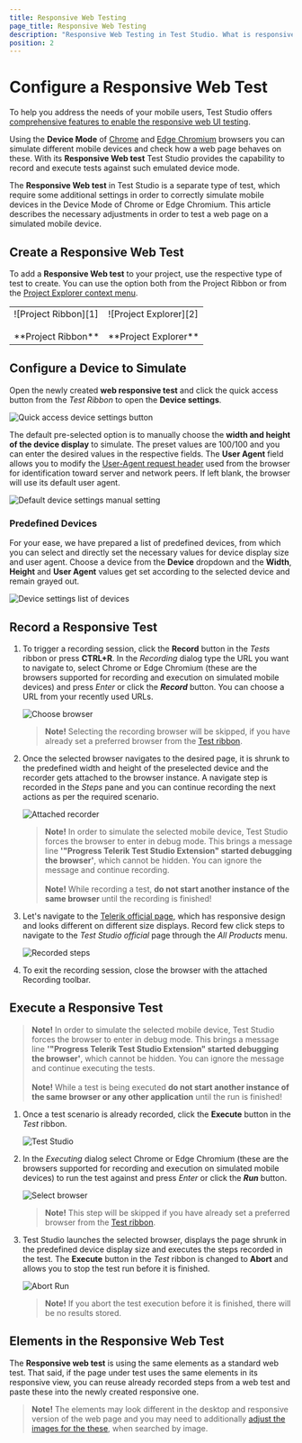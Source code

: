 ```yaml
---
title: Responsive Web Testing
page_title: Responsive Web Testing
description: "Responsive Web Testing in Test Studio. What is responsive web testing in Test Studio. How the responsive web testing in test studio works. Use the Chrome and Edge Chromium browsers viewport to simulate different mobile devices and test web pages on these. "
position: 2
---
```

# Configure a Responsive Web Test

To help you address the needs of your mobile users, Test Studio offers <a href="https://www.telerik.com/teststudio/automated-website-responsive-testing" target="_blank">comprehensive features to enable the responsive web UI testing</a>.

Using the **Device Mode** of <a href="https://developers.google.com/web/tools/chrome-devtools/device-mode" target="_blank">Chrome</a> and <a href="https://docs.microsoft.com/en-us/microsoft-edge/devtools-guide-chromium/device-mode/" target="_blank">Edge Chromium</a> browsers you can simulate different mobile devices and check how a web page behaves on these. With its __Responsive Web test__ Test Studio provides the capability to record and execute tests against such emulated device mode.

The __Responsive Web test__ in Test Studio is a separate type of test, which require some additional settings in order to correctly simulate mobile devices in the Device Mode of Chrome or Edge Chromium. This article describes the necessary adjustments in order to test a web page on a simulated mobile device.

## Create a Responsive Web Test

To add a __Responsive Web test__ to your project, use the respective type of test to create. You can use the option both from the Project Ribbon or from the <a href="/features/project-explorer/overview#project-context-menu-options" target="_blank">Project Explorer context menu</a>.

<table id="no-table">
	<tr>
		<td>![Project Ribbon][1] <br><br>**Project Ribbon**</td>
		<td>![Project Explorer][2] <br><br>**Project Explorer**</td>
	</tr>
<table>

## Configure a Device to Simulate

Open the newly created __web responsive test__ and click the quick access button from the _Test Ribbon_ to open the __Device settings__.

![Quick access device settings button][3]

The default pre-selected option is to manually choose the __width and height of the device display__ to simulate. The preset values are 100/100 and you can enter the desired values in the respective fields. The __User Agent__ field allows you to modify the <a href="https://developer.mozilla.org/en-US/docs/Web/HTTP/Headers/User-Agent" target="_blank">User-Agent request header</a> used from the browser for identification toward server and network peers. If left blank, the browser will use its default user agent.

![Default device settings manual setting][4]

### Predefined Devices

For your ease, we have prepared a list of predefined devices, from which you can select and directly set the necessary values for device display size and user agent. Choose a device from the __Device__ dropdown and the __Width__, __Height__ and __User Agent__ values get set according to the selected device and remain grayed out.

![Device settings list of devices][5]

## Record a Responsive Test

1. To trigger a recording session, click the __Record__ button in the _Tests_ ribbon or press **CTRL+R**. In the *Recording* dialog type the URL you want to navigate to, select Chrome or Edge Chromium (these are the browsers supported for recording and execution on simulated mobile devices) and press _Enter_ or click the ***Record*** button. You can choose a URL from your recently used URLs.

	![Choose browser][6]

	> **Note!** Selecting the recording browser will be skipped, if you have already set a preferred browser from the <a href="/general-information/test-execution/quick-execution" target="_blank">Test ribbon</a>.

2. Once the selected browser navigates to the desired page, it is shrunk to the predefined width and height of the preselected device and the recorder gets attached to the browser instance. A navigate step is recorded in the _Steps_ pane and you can continue recording the next actions as per the required scenario.

	![Attached recorder][7]

	> __Note!__ In order to simulate the selected mobile device, Test Studio forces the browser to enter in debug mode. This brings a message line __'"Progress Telerik Test Studio Extension" started debugging the browser'__, which cannot be hidden. You can ignore the message and continue recording. <br><br>
	> __Note!__ While recording a test, **do not start another instance of the same browser** until the recording is finished!

3. Let's navigate to the <a href="/general-information/test-execution/quick-execution" target="_blank">Telerik official page</a>, which has responsive design and looks different on different size displays. Record few click steps to navigate to the _Test Studio official_ page through the _All Products_ menu.

	![Recorded steps][8]

4. To exit the recording session, close the browser with the attached Recording toolbar.

## Execute a Responsive Test

> __Note!__ In order to simulate the selected mobile device, Test Studio forces the browser to enter in debug mode. This brings a message line __'"Progress Telerik Test Studio Extension" started debugging the browser'__, which cannot be hidden. You can ignore the message and continue executing the tests. <br><br>
> __Note!__ While a test is being executed **do not start another instance of the same browser or any other application** until the run is finished!

1. Once a test scenario is already recorded, click the **Execute** button in the _Test_ ribbon.

    ![Test Studio](/img/getting-started/first-project/fig08.png)

2. In the _Executing_ dialog select Chrome or Edge Chromium (these are the browsers supported for recording and execution on simulated mobile devices) to run the test against and press _Enter_ or click the ***Run*** button.

    ![Select browser][10]

    > __Note!__ This step will be skipped if you have already set a preferred browser from the <a href="/general-information/test-execution/quick-execution" target="_blank">Test ribbon</a>.

3. Test Studio launches the selected browser, displays the page shrunk in the predefined device display size and executes the steps recorded in the test. The **Execute** button in the _Test_ ribbon is changed to __Abort__ and allows you to stop the test run before it is finished.

    ![Abort Run](/img/getting-started/first-project/fig10.png)

    > __Note!__ If you abort the test execution before it is finished, there will be no results stored.

## Elements in the Responsive Web Test

The __Responsive web test__ is using the same elements as a standard web test. That said, if the page under test uses the same elements in its responsive view, you can reuse already recorded steps from a web test and paste these into the newly created responsive one.

> __Note!__ The elements may look different in the desktop and responsive version of the web page and you may need to additionally <a href="/features/elements-explorer/find-element-by-image" target="_blank">adjust the images for the these</a>, when searched by image.

[1]: /img/features/testing-types/responsive-web/add-responsive-test-ribbon.png
[2]: /img/features/testing-types/responsive-web/add-responsive-test-proj-explorer.png
[3]: /img/features/testing-types/responsive-web/device-settings-button.png
[4]: /img/features/testing-types/responsive-web/device-settings-default-manual.png
[5]: /img/features/testing-types/responsive-web/device-settings-dropdown-list.png
[6]: /img/features/testing-types/responsive-web/trigger-recording-session.png
[7]: /img/features/testing-types/responsive-web/responsive-recording-session.png
[8]: /img/features/testing-types/responsive-web/recorded-steps.png
[10]: /img/features/testing-types/responsive-web/select-exec-browser.png